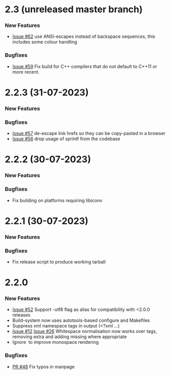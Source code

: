 # 2.3 (unreleased master branch)

### New Features

* [Issue #62](https://gitlab.com/grobian/html2text/-/issues/62)
  use ANSI-escapes instead of backspace sequences, this includes some
  colour handling

### Bugfixes

* [Issue #59](https://github.com/grobian/html2text/issues/59)
  Fix build for C++ compilers that do not default to C++11 or more
  recent.


# 2.2.3 (31-07-2023)

### New Features

### Bugfixes

* [Issue #57](https://github.com/grobian/html2text/issues/57)
  de-escape link hrefs so they can be copy-pasted in a browser
* [Issue #56](https://github.com/grobian/html2text/issues/56)
  drop usage of sprintf from the codebase


# 2.2.2 (30-07-2023)

### New Features

### Bugfixes

* Fix building on platforms requiring libiconv


# 2.2.1 (30-07-2023)

### New Features

### Bugfixes

* Fix release script to produce working tarball


# 2.2.0 

### New Features

* [Issue #52](https://github.com/grobian/html2text/issues/52)
  Support -utf8 flag as alias for compatibility with <2.0.0 releases
* Build-system now uses autotools-based configure and Makefiles
* Suppress xml namespace tags in output (<?xml ...)
* [Issue #12](https://github.com/grobian/html2text/issues/12)
  [Issue #26](https://github.com/grobian/html2text/issues/26)
  Whitespace normalisation now works over tags, removing extra
  and adding missing where appropriate
* Ignore &zwnj; to improve monospace rendering

### Bugfixes

* [PR #48](https://github.com/grobian/html2text/pull/48)
  Fix typos in manpage
